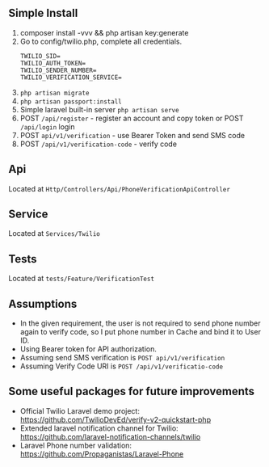 ## Simple Install

1. composer install -vvv && php artisan key:generate
2. Go to config/twilio.php, complete all credentials.
    ````
    TWILIO_SID=
    TWILIO_AUTH_TOKEN=
    TWILIO_SENDER_NUMBER=
    TWILIO_VERIFICATION_SERVICE=
    ````
3. `php artisan migrate`
4. `php artisan passport:install`
5. Simple laravel built-in server `php artisan serve`
6. POST `/api/register` - register an account and copy token or POST `/api/login` login
7. POST `api/v1/verification` - use Bearer Token and send SMS code
8. POST `/api/v1/verification-code` - verify code

## Api

Located at `Http/Controllers/Api/PhoneVerificationApiController`

## Service

Located at `Services/Twilio`

## Tests

Located at `tests/Feature/VerificationTest`


## Assumptions

- In the given requirement, the user is not required to send phone number again to verify code, so I put phone number in Cache and bind it to User ID.
- Using Bearer token for API authorization.
- Assuming send SMS verification is `POST api/v1/verification`
- Assuming Verify Code URI is `POST /api/v1/verificatio-code`
                             
## Some useful packages for future improvements

- Official Twilio Laravel demo project: https://github.com/TwilioDevEd/verify-v2-quickstart-php
- Extended laravel notification channel for Twilio: https://github.com/laravel-notification-channels/twilio
- Laravel Phone number validation: https://github.com/Propaganistas/Laravel-Phone